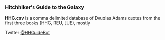 ### Hitchhiker's Guide to the Galaxy

**HHG.csv** is a comma delimited database of Douglas Adams quotes from the first three books (HHG, REU, LUE), mostly

Twitter [@HHGuideBot](https://twitter.com/HHGuideBot)
